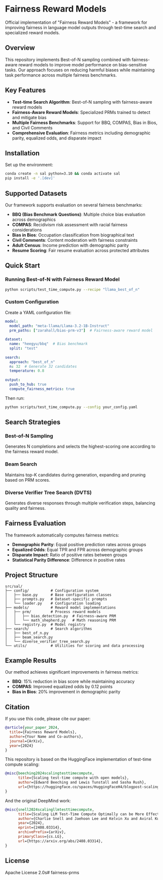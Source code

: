 # Fairness Reward Models

Official implementation of "Fairness Reward Models" - a framework for improving fairness in language model outputs through test-time search and specialized reward models.

## Overview

This repository implements Best-of-N sampling combined with fairness-aware reward models to improve model performance on bias-sensitive tasks. Our approach focuses on reducing harmful biases while maintaining task performance across multiple fairness benchmarks.

## Key Features

- **Test-time Search Algorithm**: Best-of-N sampling with fairness-aware reward models
- **Fairness-Aware Reward Models**: Specialized PRMs trained to detect and mitigate bias
- **Multiple Fairness Benchmarks**: Support for BBQ, COMPAS, Bias in Bios, and Civil Comments
- **Comprehensive Evaluation**: Fairness metrics including demographic parity, equalized odds, and disparate impact

## Installation

Set up the environment:

```bash
conda create -n sal python=3.10 && conda activate sal
pip install -e '.[dev]'
```

## Supported Datasets

Our framework supports evaluation on several fairness benchmarks:

- **BBQ (Bias Benchmark Questions)**: Multiple choice bias evaluation across demographics
- **COMPAS**: Recidivism risk assessment with racial fairness considerations  
- **Bias in Bios**: Occupation classification from biographical text
- **Civil Comments**: Content moderation with fairness constraints
- **Adult Census**: Income prediction with demographic parity
- **Resume Scoring**: Fair resume evaluation across protected attributes

## Quick Start

### Running Best-of-N with Fairness Reward Model

```bash
python scripts/test_time_compute.py --recipe "llama_best_of_n"
```

### Custom Configuration

Create a YAML configuration file:

```yaml
model:
  model_path: "meta-llama/Llama-3.2-1B-Instruct"
  prm_paths: ["zarahall/bias-prm-v3"]  # Fairness-aware reward model
  
dataset:
  name: "heegyu/bbq"  # Bias benchmark
  split: "test"
  
search:
  approach: "best_of_n"
  n: 32  # Generate 32 candidates
  temperature: 0.8
  
output:
  push_to_hub: true
  compute_fairness_metrics: true
```

Then run:
```bash
python scripts/test_time_compute.py --config your_config.yaml
```

## Search Strategies

### Best-of-N Sampling
Generates N completions and selects the highest-scoring one according to the fairness reward model.

### Beam Search  
Maintains top-K candidates during generation, expanding and pruning based on PRM scores.

### Diverse Verifier Tree Search (DVTS)
Generates diverse responses through multiple verification steps, balancing quality and fairness.

## Fairness Evaluation

The framework automatically computes fairness metrics:

- **Demographic Parity**: Equal positive prediction rates across groups
- **Equalized Odds**: Equal TPR and FPR across demographic groups  
- **Disparate Impact**: Ratio of positive rates between groups
- **Statistical Parity Difference**: Difference in positive rates

## Project Structure

```
src/sal/
├── config/          # Configuration system
│   ├── base.py      # Base configuration classes
│   ├── prompts.py   # Dataset-specific prompts
│   └── loader.py    # Configuration loading
├── models/          # Reward model implementations
│   ├── prm/         # Process reward models
│   │   ├── bias_detection.py  # Fairness-aware PRM
│   │   └── math_shepherd.py   # Math reasoning PRM
│   └── registry.py  # Model registry
├── search/          # Search algorithms
│   ├── best_of_n.py
│   ├── beam_search.py
│   └── diverse_verifier_tree_search.py
└── utils/           # Utilities for scoring and data processing
```

## Example Results

Our method achieves significant improvements in fairness metrics:

- **BBQ**: 15% reduction in bias score while maintaining accuracy
- **COMPAS**: Improved equalized odds by 0.12 points
- **Bias in Bios**: 20% improvement in demographic parity

## Citation

If you use this code, please cite our paper:

```bibtex
@article{your_paper_2024,
  title={Fairness Reward Models},
  author={Your Name and Co-authors},
  journal={ArXiv},
  year={2024}
}
```

This repository is based on the HuggingFace implementation of test-time compute scaling:

```bibtex
@misc{beeching2024scalingtesttimecompute,
      title={Scaling test-time compute with open models},
      author={Edward Beeching and Lewis Tunstall and Sasha Rush},
      url={https://huggingface.co/spaces/HuggingFaceH4/blogpost-scaling-test-time-compute},
}
```

And the original DeepMind work:

```bibtex
@misc{snell2024scalingllmtesttimecompute,
      title={Scaling LLM Test-Time Compute Optimally can be More Effective than Scaling Model Parameters}, 
      author={Charlie Snell and Jaehoon Lee and Kelvin Xu and Aviral Kumar},
      year={2024},
      eprint={2408.03314},
      archivePrefix={arXiv},
      primaryClass={cs.LG},
      url={https://arxiv.org/abs/2408.03314}, 
}
```

## License

Apache License 2.0s# fairness-prms
